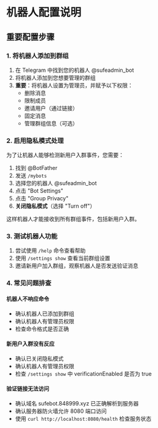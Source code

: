 # 机器人配置说明

## 重要配置步骤

### 1. 将机器人添加到群组
1. 在 Telegram 中找到您的机器人 @sufeadmin_bot
2. 将机器人添加到您想要管理的群组
3. **重要**：将机器人设置为管理员，并赋予以下权限：
   - 删除消息
   - 限制成员
   - 邀请用户（通过链接）
   - 固定消息
   - 管理群组信息（可选）

### 2. 启用隐私模式处理
为了让机器人能够检测新用户入群事件，您需要：

1. 找到 @BotFather
2. 发送 `/mybots`
3. 选择您的机器人 @sufeadmin_bot
4. 点击 "Bot Settings"
5. 点击 "Group Privacy"
6. **关闭隐私模式**（选择 "Turn off"）

这样机器人才能接收到所有群组事件，包括新用户入群。

### 3. 测试机器人功能
1. 尝试使用 `/help` 命令查看帮助
2. 使用 `/settings show` 查看当前群组设置
3. 邀请新用户加入群组，观察机器人是否发送验证消息

### 4. 常见问题排查

#### 机器人不响应命令
- 确认机器人已添加到群组
- 确认机器人有管理员权限
- 检查命令格式是否正确

#### 新用户入群没有反应
- 确认已关闭隐私模式
- 确认机器人有管理员权限
- 检查 `/settings show` 中 verificationEnabled 是否为 true

#### 验证链接无法访问
- 确认域名 sufebot.848999.xyz 已正确解析到服务器
- 确认服务器防火墙允许 8080 端口访问
- 使用 `curl http://localhost:8080/health` 检查服务状态